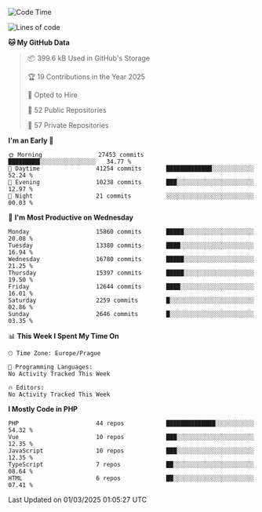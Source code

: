 <!--START_SECTION:waka-->
![Code Time](http://img.shields.io/badge/Code%20Time-1%2C584%20hrs%203%20mins-blue)

![Lines of code](https://img.shields.io/badge/From%20Hello%20World%20I%27ve%20Written-23.8%20million%20lines%20of%20code-blue)

**🐱 My GitHub Data** 

> 📦 399.6 kB Used in GitHub's Storage 
 > 
> 🏆 19 Contributions in the Year 2025
 > 
> 💼 Opted to Hire
 > 
> 📜 52 Public Repositories 
 > 
> 🔑 57 Private Repositories 
 > 
**I'm an Early 🐤** 

```text
🌞 Morning                27453 commits       █████████░░░░░░░░░░░░░░░░   34.77 % 
🌆 Daytime                41254 commits       █████████████░░░░░░░░░░░░   52.24 % 
🌃 Evening                10238 commits       ███░░░░░░░░░░░░░░░░░░░░░░   12.97 % 
🌙 Night                  21 commits          ░░░░░░░░░░░░░░░░░░░░░░░░░   00.03 % 
```
📅 **I'm Most Productive on Wednesday** 

```text
Monday                   15860 commits       █████░░░░░░░░░░░░░░░░░░░░   20.08 % 
Tuesday                  13380 commits       ████░░░░░░░░░░░░░░░░░░░░░   16.94 % 
Wednesday                16780 commits       █████░░░░░░░░░░░░░░░░░░░░   21.25 % 
Thursday                 15397 commits       █████░░░░░░░░░░░░░░░░░░░░   19.50 % 
Friday                   12644 commits       ████░░░░░░░░░░░░░░░░░░░░░   16.01 % 
Saturday                 2259 commits        █░░░░░░░░░░░░░░░░░░░░░░░░   02.86 % 
Sunday                   2646 commits        █░░░░░░░░░░░░░░░░░░░░░░░░   03.35 % 
```


📊 **This Week I Spent My Time On** 

```text
🕑︎ Time Zone: Europe/Prague

💬 Programming Languages: 
No Activity Tracked This Week

🔥 Editors: 
No Activity Tracked This Week
```

**I Mostly Code in PHP** 

```text
PHP                      44 repos            ██████████████░░░░░░░░░░░   54.32 % 
Vue                      10 repos            ███░░░░░░░░░░░░░░░░░░░░░░   12.35 % 
JavaScript               10 repos            ███░░░░░░░░░░░░░░░░░░░░░░   12.35 % 
TypeScript               7 repos             ██░░░░░░░░░░░░░░░░░░░░░░░   08.64 % 
HTML                     6 repos             ██░░░░░░░░░░░░░░░░░░░░░░░   07.41 % 
```




 Last Updated on 01/03/2025 01:05:27 UTC
<!--END_SECTION:waka-->
<!--
**AlexKratky/AlexKratky** is a ✨ _special_ ✨ repository because its `README.md` (this file) appears on your GitHub profile.

Here are some ideas to get you started:

- 🔭 I’m currently working on ...
- 🌱 I’m currently learning ...
- 👯 I’m looking to collaborate on ...
- 🤔 I’m looking for help with ...
- 💬 Ask me about ...
- 📫 How to reach me: ...
- 😄 Pronouns: ...
- ⚡ Fun fact: ...
-->
